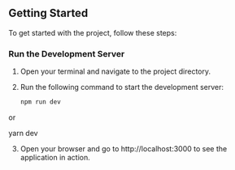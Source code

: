 ## Getting Started

To get started with the project, follow these steps:

### Run the Development Server

1. Open your terminal and navigate to the project directory.
2. Run the following command to start the development server:

   ```bash
   npm run dev
   
or

   yarn dev


3. Open your browser and go to http://localhost:3000 to see the application in action.
